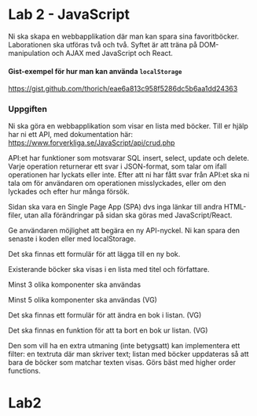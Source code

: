 # Lab 2 - JavaScript

Ni ska skapa en webbapplikation där man kan spara sina favoritböcker. Laborationen ska utföras två och två. Syftet är att träna på DOM-manipulation och AJAX med JavaScript och React.

#### Gist-exempel för hur man kan använda ```localStorage```
https://gist.github.com/thorich/eae6a813c958f5286dc5b6aa1dd24363

### Uppgiften

Ni ska göra en webbapplikation som visar en lista med böcker. Till er hjälp har ni ett API, med dokumentation här: https://www.forverkliga.se/JavaScript/api/crud.php

API:et har funktioner som motsvarar SQL insert, select, update och delete. Varje operation returnerar ett svar i JSON-format, som talar om ifall operationen har lyckats eller inte. Efter att ni har fått svar från API:et ska ni tala om för användaren om operationen misslyckades, eller om den lyckades och efter hur många försök.

Sidan ska vara en Single Page App (SPA) dvs inga länkar till andra HTML-filer, utan alla förändringar på sidan ska göras med JavaScript/React.

Ge användaren möjlighet att begära en ny API-nyckel. Ni kan spara den senaste i koden eller med localStorage.

Det ska finnas ett formulär för att lägga till en ny bok.

Existerande böcker ska visas i en lista med titel och författare.

Minst 3 olika komponenter ska användas

Minst 5 olika komponenter ska användas (VG)

Det ska finnas ett formulär för att ändra en bok i listan. (VG)

Det ska finnas en funktion för att ta bort en bok ur listan. (VG)

Den som vill ha en extra utmaning (inte betygsatt) kan implementera ett filter: en textruta där man skriver text; listan med böcker uppdateras så att bara de böcker som matchar texten visas. Görs bäst med higher order functions.
# Lab2
